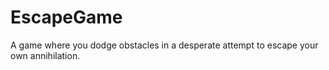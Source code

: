 # EscapeGame
A game where you dodge obstacles in a desperate attempt to escape your own annihilation.

